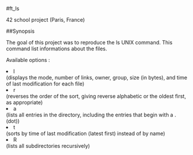#ft_ls
  
42 school project (Paris, France)
  
##Synopsis

The goal of this project was to reproduce the ls UNIX command. This command list informations about the files.

Available options :
<li>l</li> (displays the mode, number of links, owner, group, size (in bytes), and time of last modification for each file)
<li>r</li> (reverses the order of the sort, giving reverse alphabetic or the oldest first, as appropriate)
<li>a</li> (lists all entries in the directory, including the entries that begin with a . (dot))
<li>t</li> (sorts by time of last modification (latest first) instead of by name)
<li>R</li> (lists all subdirectories recursively)
